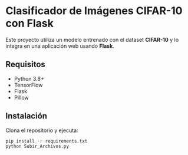 # Clasificador de Imágenes CIFAR-10 con Flask

Este proyecto utiliza un modelo entrenado con el dataset **CIFAR-10** y lo integra en una aplicación web usando **Flask**.

## Requisitos

- Python 3.8+
- TensorFlow
- Flask
- Pillow

## Instalación

Clona el repositorio y ejecuta:

```bash
pip install -r requirements.txt
python Subir_Archivos.py
